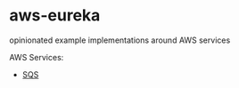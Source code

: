 # aws-eureka
opinionated example implementations around AWS services

AWS Services:
* [SQS](sqs/README.md)
